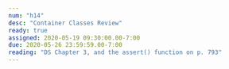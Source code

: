 ```yaml
---
num: "h14"
desc: "Container Classes Review"
ready: true
assigned: 2020-05-19 09:30:00.00-7:00
due: 2020-05-26 23:59:59.00-7:00
reading: "DS Chapter 3, and the assert() function on p. 793"
---
```

